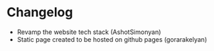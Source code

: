 # Changelog

- Revamp the website tech stack (AshotSimonyan)
- Static page created to be hosted on github pages (gorarakelyan)
